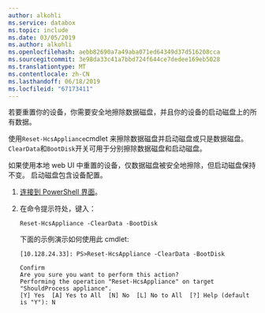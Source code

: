 ```yaml
---
author: alkohli
ms.service: databox
ms.topic: include
ms.date: 03/05/2019
ms.author: alkohli
ms.openlocfilehash: aebb82690a7a49aba071ed64349d37d516208cca
ms.sourcegitcommit: 3e98da33c41a7bbd724f644ce7dedee169eb5028
ms.translationtype: MT
ms.contentlocale: zh-CN
ms.lasthandoff: 06/18/2019
ms.locfileid: "67173411"
---
```

若要重置你的设备，你需要安全地擦除数据磁盘，并且你的设备的启动磁盘上的所有数据。 

使用`Reset-HcsAppliance`cmdlet 来擦除数据磁盘并启动磁盘或只是数据磁盘。 `ClearData`和`BootDisk`开关可用于分别擦除数据磁盘和启动磁盘。

如果使用本地 web UI 中重置的设备，仅数据磁盘被安全地擦除，但启动磁盘保持不变。 启动磁盘包含设备配置。

1. [连接到 PowerShell 界面](#connect-to-the-powershell-interface)。
2. 在命令提示符处，键入：

    `Reset-HcsAppliance -ClearData -BootDisk`

    下面的示例演示如何使用此 cmdlet:
    ```
    [10.128.24.33]: PS>Reset-HcsAppliance -ClearData -BootDisk
    
    Confirm
    Are you sure you want to perform this action?
    Performing the operation "Reset-HcsAppliance" on target "ShouldProcess appliance".
    [Y] Yes  [A] Yes to All  [N] No  [L] No to All  [?] Help (default is "Y"): N
    ```
